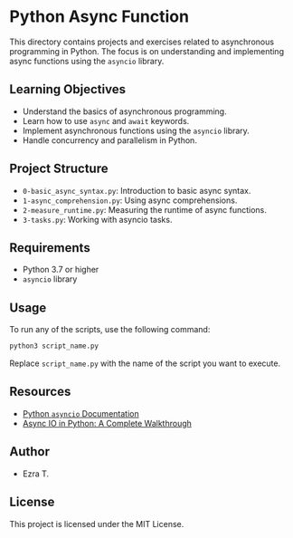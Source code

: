 # Python Async Function

This directory contains projects and exercises related to asynchronous programming in Python. The focus is on understanding and implementing async functions using the `asyncio` library.

## Learning Objectives

- Understand the basics of asynchronous programming.
- Learn how to use `async` and `await` keywords.
- Implement asynchronous functions using the `asyncio` library.
- Handle concurrency and parallelism in Python.

## Project Structure

- `0-basic_async_syntax.py`: Introduction to basic async syntax.
- `1-async_comprehension.py`: Using async comprehensions.
- `2-measure_runtime.py`: Measuring the runtime of async functions.
- `3-tasks.py`: Working with asyncio tasks.

## Requirements

- Python 3.7 or higher
- `asyncio` library

## Usage

To run any of the scripts, use the following command:

```bash
python3 script_name.py
```

Replace `script_name.py` with the name of the script you want to execute.

## Resources

- [Python `asyncio` Documentation](https://docs.python.org/3/library/asyncio.html)
- [Async IO in Python: A Complete Walkthrough](https://realpython.com/async-io-python/)

## Author

- Ezra T.

## License

This project is licensed under the MIT License.